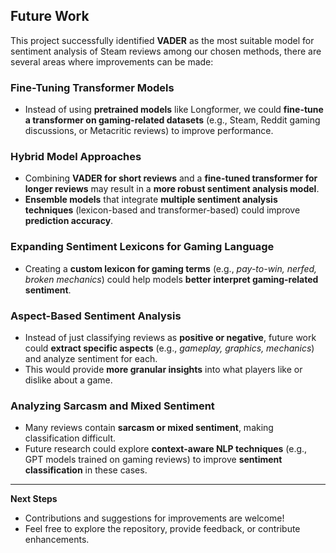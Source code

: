 ## Future Work

This project successfully identified **VADER** as the most suitable model for sentiment analysis of Steam reviews among our chosen methods, there are several areas where improvements can be made:

### Fine-Tuning Transformer Models
- Instead of using **pretrained models** like Longformer, we could **fine-tune a transformer on gaming-related datasets** (e.g., Steam, Reddit gaming discussions, or Metacritic reviews) to improve performance.

### Hybrid Model Approaches
- Combining **VADER for short reviews** and a **fine-tuned transformer for longer reviews** may result in a **more robust sentiment analysis model**.
- **Ensemble models** that integrate **multiple sentiment analysis techniques** (lexicon-based and transformer-based) could improve **prediction accuracy**.

### Expanding Sentiment Lexicons for Gaming Language
- Creating a **custom lexicon for gaming terms** (e.g., *pay-to-win, nerfed, broken mechanics*) could help models **better interpret gaming-related sentiment**.

### Aspect-Based Sentiment Analysis
- Instead of just classifying reviews as **positive or negative**, future work could **extract specific aspects** (e.g., *gameplay, graphics, mechanics*) and analyze sentiment for each.
- This would provide **more granular insights** into what players like or dislike about a game.

### Analyzing Sarcasm and Mixed Sentiment
- Many reviews contain **sarcasm or mixed sentiment**, making classification difficult.
- Future research could explore **context-aware NLP techniques** (e.g., GPT models trained on gaming reviews) to improve **sentiment classification** in these cases.

---

 **Next Steps**  
- Contributions and suggestions for improvements are welcome!  
- Feel free to explore the repository, provide feedback, or contribute enhancements.

